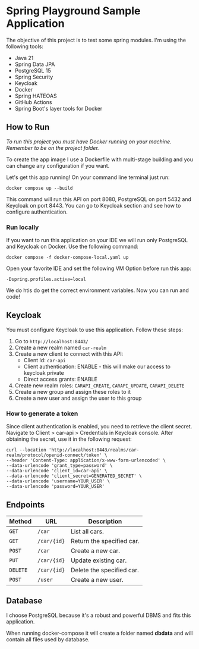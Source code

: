 # Spring Playground Sample Application

The objective of this project is to test some spring modules. I'm using the following tools:

- Java 21
- Spring Data JPA
- PostgreSQL 15
- Spring Security
- Keycloak
- Docker
- Spring HATEOAS
- GitHub Actions
- Spring Boot's layer tools for Docker

## How to Run

_To run this project you must have Docker running on your machine.
Remember to be on the project folder._

To create the app image I use a Dockerfile with multi-stage building and you can change any
configuration if you want.

Let's get this app running! On your command line terminal just run:

```
docker compose up --build
```

This command will run this API on port 8080, PostgreSQL on port 5432 and Keycloak on port 8443.
You can go to Keycloak section and see how to configure authentication.

### Run locally

If you want to run this application on your IDE we will run only PostgreSQL and Keycloak on Docker.
Use the following command:

```
docker compose -f docker-compose-local.yaml up
```

Open your favorite IDE and set the following VM Option before run this app:

```
-Dspring.profiles.active=local
```

We do htis do get the correct environment variables. Now you can run and code!

## Keycloak
You must configure Keycloak to use this application. Follow these steps:

1. Go to `http://localhost:8443/`
2. Create a new realm named `car-realm`
3. Create a new client to connect with this API:
    - Client Id: `car-api`
    - Client authentication: ENABLE - this will make our access to keycloak private
    - Direct access grants: ENABLE
4. Create new realm roles: `CARAPI_CREATE`, `CARAPI_UPDATE`, `CARAPI_DELETE`
5. Create a new group and assign these roles to it
6. Create a new user and assign the user to this group

### How to generate a token

Since client authentication is enabled, you need to retrieve the client secret. Navigate to Client > car-api > Credentials
in Keycloak console.
After obtaining the secret, use it in the following request:

```curl
curl --location 'http://localhost:8443/realms/car-realm/protocol/openid-connect/token' \
--header 'Content-Type: application/x-www-form-urlencoded' \
--data-urlencode 'grant_type=password' \
--data-urlencode 'client_id=car-api' \
--data-urlencode 'client_secret=GENERATED_SECRET' \
--data-urlencode 'username=YOUR_USER' \
--data-urlencode 'password=YOUR_USER'
```

## Endpoints

| Method   | URL         | Description               |
|----------|-------------|---------------------------|
| `GET`    | `/car`      | List all cars.            |
| `GET`    | `/car/{id}` | Return the specified car. |
| `POST`   | `/car`      | Create a new car.         |
| `PUT`    | `/car/{id}` | Update existing car.      |
| `DELETE` | `/car/{id}` | Delete the specified car. |
| `POST`   | `/user`     | Create a new user.        |

## Database

I choose PostgreSQL because it's a robust and powerful DBMS and fits this application.

When running docker-compose it will create a folder named **dbdata**  and will contain all files used by database.